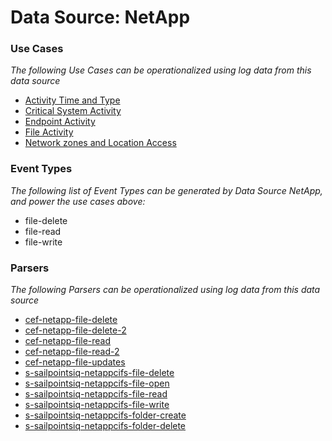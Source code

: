 Data Source: NetApp
===================

### Use Cases

_The following Use Cases can be operationalized using log data from this data source_

* [Activity Time  and Type](usecase_activity_time__and_type.md)
* [Critical System Activity](usecase_critical_system_activity.md)
* [Endpoint Activity](usecase_endpoint_activity.md)
* [File Activity](usecase_file_activity.md)
* [Network zones and Location Access](usecase_network_zones_and_location_access.md)


### Event Types

_The following list of Event Types can be generated by Data Source NetApp, and power the use cases above:_

- file-delete
- file-read
- file-write


### Parsers

_The following Parsers can be operationalized using log data from this data source_

* [cef-netapp-file-delete](parserContent_cef-netapp-file-delete.md)
* [cef-netapp-file-delete-2](parserContent_cef-netapp-file-delete-2.md)
* [cef-netapp-file-read](parserContent_cef-netapp-file-read.md)
* [cef-netapp-file-read-2](parserContent_cef-netapp-file-read-2.md)
* [cef-netapp-file-updates](parserContent_cef-netapp-file-updates.md)
* [s-sailpointsiq-netappcifs-file-delete](parserContent_s-sailpointsiq-netappcifs-file-delete.md)
* [s-sailpointsiq-netappcifs-file-open](parserContent_s-sailpointsiq-netappcifs-file-open.md)
* [s-sailpointsiq-netappcifs-file-read](parserContent_s-sailpointsiq-netappcifs-file-read.md)
* [s-sailpointsiq-netappcifs-file-write](parserContent_s-sailpointsiq-netappcifs-file-write.md)
* [s-sailpointsiq-netappcifs-folder-create](parserContent_s-sailpointsiq-netappcifs-folder-create.md)
* [s-sailpointsiq-netappcifs-folder-delete](parserContent_s-sailpointsiq-netappcifs-folder-delete.md)
